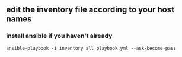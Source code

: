 ## edit the inventory file according to your host names

### install ansible if you haven't already

```shell
ansible-playbook -i inventory all playbook.yml --ask-become-pass
````
